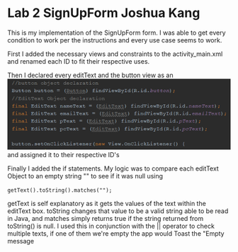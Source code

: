# Lab 2 SignUpForm Joshua Kang

This is my implementation of the SignUpForm form. I was able to get every condition to work per the
instructions and every use case seems to work.

First I added the necessary views and constraints to the activity_main.xml and renamed each ID to 
fit their respective uses.

Then I declared every editText and the button view as an ![object](/screenshots/objectDec.PNG) and 
assigned it to their respective ID's

Finally I added the if statements. My logic was to compare each editText Object to an empty string ""
to see if it was null using

```getText().toString().matches("");```

getText is self explanatory as it gets the values of the text within the editText box. toString changes
that value to be a valid string able to be read in Java, and matches simply returns true if the string
returned from toString() is null. I used this in conjunction with the || operator to check multiple
texts, if one of them we're empty the app would Toast the "Empty message


